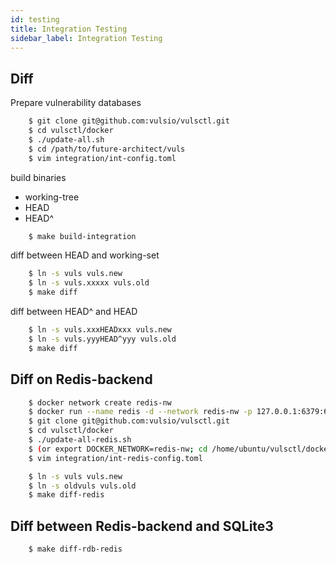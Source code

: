 ```yaml
---
id: testing
title: Integration Testing
sidebar_label: Integration Testing
---
```


## Diff

Prepare vulnerability databases

```bash
	$ git clone git@github.com:vulsio/vulsctl.git
	$ cd vulsctl/docker
	$ ./update-all.sh
	$ cd /path/to/future-architect/vuls
	$ vim integration/int-config.toml
```

build binaries

- working-tree
- HEAD
- HEAD^

```bash
    $ make build-integration
```

diff between HEAD and working-set

```bash
	$ ln -s vuls vuls.new
	$ ln -s vuls.xxxxx vuls.old
	$ make diff
```

diff between HEAD^ and HEAD

```bash
	$ ln -s vuls.xxxHEADxxx vuls.new
	$ ln -s vuls.yyyHEAD^yyy vuls.old
	$ make diff
```

## Diff on Redis-backend

```bash
	$ docker network create redis-nw
    $ docker run --name redis -d --network redis-nw -p 127.0.0.1:6379:6379 redis
	$ git clone git@github.com:vulsio/vulsctl.git
	$ cd vulsctl/docker
	$ ./update-all-redis.sh
	$ (or export DOCKER_NETWORK=redis-nw; cd /home/ubuntu/vulsctl/docker; ./update-all.sh --dbtype redis --dbpath "redis://redis/0")
	$ vim integration/int-redis-config.toml
```

```bash
	$ ln -s vuls vuls.new
	$ ln -s oldvuls vuls.old
	$ make diff-redis
```

## Diff between Redis-backend and SQLite3

```bash
	$ make diff-rdb-redis
```
